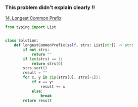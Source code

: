 ### This problem didn't explain clearly !!

[14. Longest Common Prefix](https://leetcode.com/problems/longest-common-prefix)

```python
from typing import List


class Solution:
    def longestCommonPrefix(self, strs: List[str]) -> str:
        if not strs:
            return ""
        if len(strs) == 1:
            return strs[0]
        strs.sort()
        result = ""
        for x, y in zip(strs[0], strs[-1]):
            if x == y:
                result += x
            else:
                break
        return result

```
